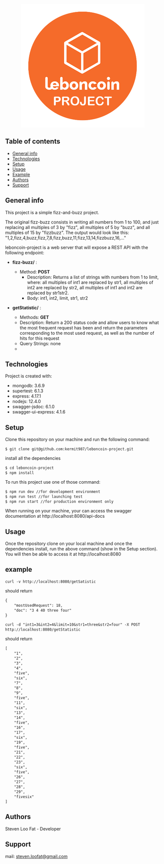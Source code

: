 <!--  PROJECT LOGO -->

<p align="center">
 <img src="https://github.com/kermit987/leboncoin-project/blob/main/images/logo.png" alt="drawing"/>	
</p>

## Table of contents
* [General info](#general-info)
* [Technologies](#technologies)
* [Setup](#setup)
* [Usage](#usage)
* [Example](#example)
* [Authors](#authors)
* [Support](#support)

## General info

This project is a simple fizz-and-buzz project.

The original fizz-buzz consists in writing all numbers from 1 to 100, and just replacing all multiples of 3 by "fizz", all multiples of 5 by "buzz", and all multiples of 15 by "fizzbuzz". The output would look like this: "1,2,fizz,4,buzz,fizz,7,8,fizz,buzz,11,fizz,13,14,fizzbuzz,16,..."

leboncoin-project is a web server that will expose a REST API with the following endpoint: 

 - **fizz-buzz/** : 
    - Method: **POST**
      - Description: Returns a list of strings with numbers from 1 to limit, where: all multiples of int1 are replaced by str1, all multiples of int2 are 			     replaced by str2, all multiples of int1 and int2 are replaced by str1str2.
      - Body: int1, int2, limit, str1, str2

 - **getStatistic/** : 
    - Methods: **GET**
    - Description: Return a 200 status code and allow users to know what the most frequent request has been and return the parameters corresponding to the most 		   used request, as well as the number of hits for this request
    - Query Strings: none
    - 

	
## Technologies
Project is created with:
* mongodb: 3.6.9
* supertest: 6.1.3
* express: 4.17.1
* nodejs: 12.4.0
* swagger-jsdoc: 6.1.0
* swagger-ui-express: 4.1.6
	
## Setup

Clone this repository on your machine and run the following command:

```
$ git clone git@github.com:kermit987/leboncoin-project.git
```

install all the dependencies

```
$ cd leboncoin-project
$ npm install
```

To run this project use one of those command:

```
$ npm run dev //for development environment
$ npm run test //for launching test
$ npm run start //for production environment only

```

When running on your machine, your can access the swagger documentation at http://localhost:8080/api-docs 

## Usage

Once the repository clone on your local machine and once the dependencies install, run the above command (show in the Setup section). You will then be able to access it at http://localhost:8080

## example


```
curl -v http://localhost:8080/getSatistic
```

should return 

```
{
    "mostUsedRequest": 18,
    "doc": "3 4 40 three four"
}
```

```
curl -d "int1=3&int2=4&limit=10&str1=three&str2=four" -X POST http://localhost:8080/getStatistic

```
should return

```
[
    "1",
    "2",
    "3",
    "4",
    "five",
    "six",
    "7",
    "8",
    "9",
    "five",
    "11",
    "six",
    "13",
    "14",
    "five",
    "16",
    "17",
    "six",
    "19",
    "five",
    "21",
    "22",
    "23",
    "six",
    "five",
    "26",
    "27",
    "28",
    "29",
    "fivesix"
]
```


## Authors

Steven Loo Fat - Developer 

## Support

mail: steven.loofat@gmail.com
